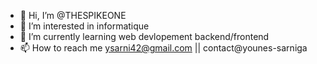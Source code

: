 - 👋 Hi, I’m @THESPIKEONE
- 👀 I’m interested in informatique
- 🌱 I’m currently learning web devlopement backend/frontend
- 📫 How to reach me ysarni42@gmail.com || contact@younes-sarniga

<!---
THESPIKEONE/THESPIKEONE is a ✨ special ✨ repository because its `README.md` (this file) appears on your GitHub profile.
You can click the Preview link to take a look at your changes.
--->
